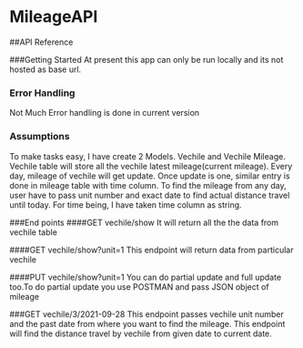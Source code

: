 # MileageAPI

##API Reference


###Getting Started
At present this app can only be run locally and its not hosted as base url.


### Error Handling
Not Much Error handling is done in current version

### Assumptions
To make tasks easy, I have create  2 Models. Vechile and Vechile Mileage. Vechile table will store all the vechile latest mileage(current mileage). Every day, mileage of vechile will get update. Once update is one, similar entry is done in mileage table with time column. To find the mileage from any day, user have to pass unit number and exact date to find actual distance travel until today. For time being, I have taken time column as string.


###End points
####GET vechile/show
It will return all the the data from vechile table


####GET  vechile/show?unit=1
This endpoint will return data from particular vechile



####PUT vechile/show?unit=1
You can do partial update and full update too.To do partial update you use POSTMAN and pass JSON object of mileage

###GET vechile/3/2021-09-28
This endpoint passes vechile unit number and the past date from where you want to find the mileage. This endpoint will find the distance travel by  vechile  from given date to current date. 











